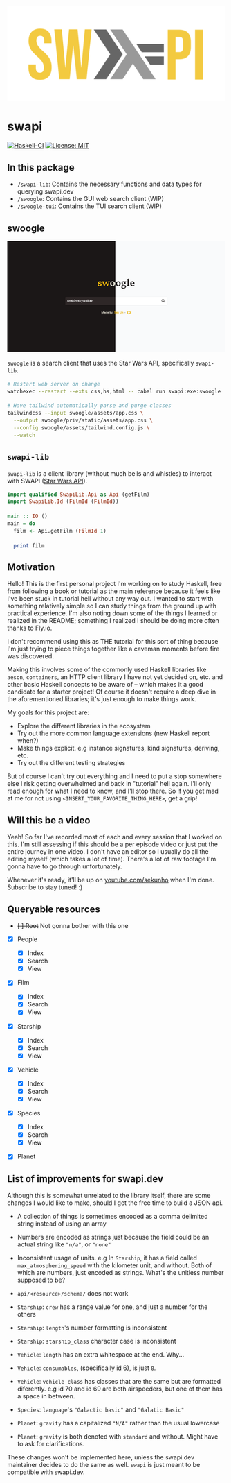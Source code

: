 <p align="center">
  <img src="swapi-haskell.svg" />
</p>

# swapi

[![Haskell-CI](https://github.com/sekunho/swapi/actions/workflows/haskell-ci.yml/badge.svg?branch=main)](https://github.com/sekunho/swapi/actions/workflows/haskell-ci.yml)
[![License: MIT](https://img.shields.io/badge/license-BSD--3--Clause-yellow)](https://opensource.org/licenses/BSD-3-Clause)

## In this package

- `/swapi-lib`: Contains the necessary functions and data types for querying swapi.dev
- `/swoogle`: Contains the GUI web search client (WIP)
- `/swoogle-tui`: Contains the TUI search client (WIP)

## swoogle

<p align="center">
  <img src="swoogle.png" />
</p>


`swoogle` is a search client that uses the Star Wars API, specifically `swapi-lib`.

``` sh
# Restart web server on change
watchexec --restart --exts css,hs,html -- cabal run swapi:exe:swoogle

# Have tailwind automatically parse and purge classes
tailwindcss --input swoogle/assets/app.css \
  --output swoogle/priv/static/assets/app.css \
  --config swoogle/assets/tailwind.config.js \
  --watch
```

## `swapi-lib`

`swapi-lib` is a client library (without much bells and whistles) to interact
with SWAPI ([Star Wars API](https://swapi.dev)).

``` haskell
import qualified SwapiLib.Api as Api (getFilm)
import SwapiLib.Id (FilmId (FilmId))

main :: IO ()
main = do
  film <- Api.getFilm (FilmId 1)

  print film
```

## Motivation

Hello! This is the first personal project I'm working on to study Haskell, free
from following a book or tutorial as the main reference because it feels like
I've been stuck in tutorial hell without any way out.  I wanted to start with
something relatively simple so I can study things from the ground up with practical
experience. I'm also noting down some of the things I learned or realized in the
README; something I realized I should be doing more often thanks to Fly.io.

I don't recommend using this as THE tutorial for this sort of thing because I'm
just trying to piece things together like a caveman moments before fire was
discovered.

Making this involves some of the commonly used Haskell libraries like `aeson`,
`containers`, an HTTP client library I have not yet decided on, etc. and other
basic Haskell concepts to be aware of – which makes it a good candidate for a
starter project! Of course it doesn't require a deep dive in the aforementioned
libraries; it's just enough to make things work.

My goals for this project are:

- Explore the different libraries in the ecosystem
- Try out the more common language extensions (new Haskell report when?)
- Make things explicit. e.g instance signatures, kind signatures, deriving, etc.
- Try out the different testing strategies

But of course I can't try out everything and I need to put a stop somewhere else
I risk getting overwhelmed and back in "tutorial" hell again. I'll only read
enough for what I need to know, and I'll stop there. So if you get mad at me
for not using `<INSERT_YOUR_FAVORITE_THING_HERE>`, get a grip!

## Will this be a video

Yeah! So far I've recorded most of each and every session that I worked on this.
I'm still assessing if this should be a per episode video or just put the entire
journey in one video. I don't have an editor so I usually do all the editing
myself (which takes a lot of time). There's a lot of raw footage I'm gonna have
to go through unfortunately.

Whenever it's ready, it'll  be up on
[youtube.com/sekunho](https://www.youtube.com/sekunho/)
when I'm done. Subscribe to stay tuned! :)

## Queryable resources

- ~~[ ] Root~~ Not gonna bother with this one
- [x] People
  - [x] Index
  - [x] Search
  - [x] View
- [x] Film
  - [x] Index
  - [x] Search
  - [x] View
- [x] Starship
  - [x] Index
  - [x] Search
  - [x] View
- [x] Vehicle
  - [x] Index
  - [x] Search
  - [x] View
- [x] Species
  - [x] Index
  - [x] Search
  - [x] View
- [x] Planet


## List of improvements for swapi.dev

Although this is somewhat unrelated to the library itself, there are some changes
I would like to make, should I get the free time to build a JSON api.

- A collection of things is sometimes encoded as a comma delimited string instead
  of using an array

- Numbers are encoded as strings just because the field could be an actual string
  like `"n/a"`, or `"none"`

- Inconsistent usage of units. e.g In `Starship`, it has a field called
  `max_atmosphering_speed` with the kilometer unit, and without. Both of which are
  numbers, just encoded as strings. What's the unitless number supposed to be?

- `api/<resource>/schema/` does not work

- `Starship`: `crew` has a range value for one, and just a number for the others

- `Starship`: `length`'s number formatting is inconsistent

- `Starship`: `starship_class` character case is inconsistent

- `Vehicle`: `length` has an extra whitespace at the end. Why...

- `Vehicle`: `consumables`, (specifically id 6), is just `0`.

- `Vehicle`: `vehicle_class` has classes that are the same but are formatted
  diferently. e.g id 70 and id 69 are both airspeeders, but one of them has a
  space in between.

- `Species`: `language`'s `"Galactic basic"` and `"Galatic Basic"`

- `Planet`: `gravity` has a capitalized `"N/A"` rather than the usual lowercase

- `Planet`: `gravity` is both denoted with `standard` and without. Might have
  to ask for clarifications.

These changes won't be implemented here, unless the swapi.dev maintainer decides
to do the same as well. `swapi` is just meant to be compatible with swapi.dev.
